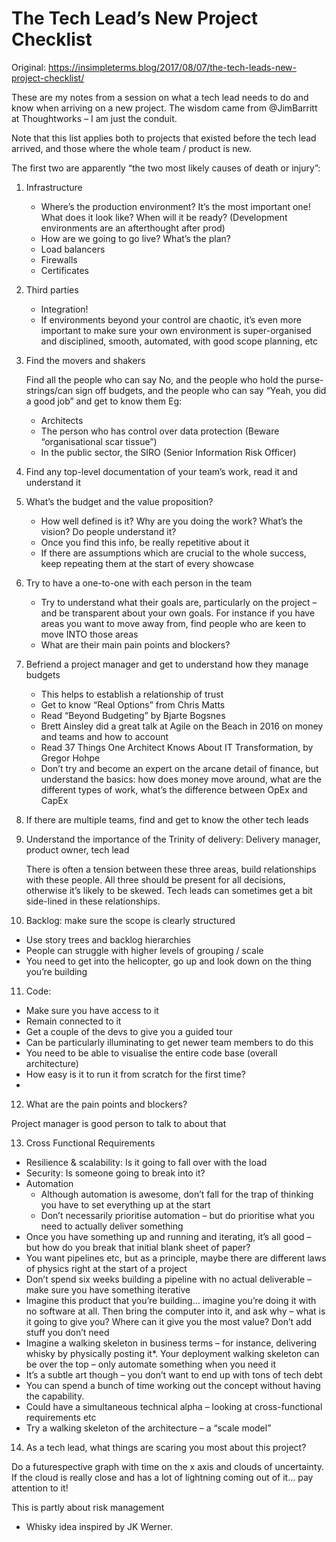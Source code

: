 # The Tech Lead’s New Project Checklist

Original: https://insimpleterms.blog/2017/08/07/the-tech-leads-new-project-checklist/

These are my notes from a session on what a tech lead needs to do and know when arriving on a new project. The wisdom came from @JimBarritt at Thoughtworks – I am just the conduit.

Note that this list applies both to projects that existed before the tech lead arrived, and those where the whole team / product is new.

The first two are apparently “the two most likely causes of death or injury”:

1) Infrastructure

   - Where’s the production environment? It’s the most important one! What does it look like? When will it be ready? (Development environments are an afterthought after prod)
   - How are we going to go live? What’s the plan?
   - Load balancers
   - Firewalls
   - Certificates
   
2) Third parties

   - Integration!
   - If environments beyond your control are chaotic, it’s even more important to make sure your own environment is super-organised and disciplined, smooth, automated, with good scope planning, etc
   
3) Find the movers and shakers

   Find all the people who can say No, and the people who hold the purse-strings/can sign off budgets, and the people who can say “Yeah, you did a good job” and get to know them
   Eg: 

   - Architects
   - The person who has control over data protection (Beware “organisational scar tissue”)
   - In the public sector, the SIRO (Senior Information Risk Officer)
   
4) Find any top-level documentation of your team’s work, read it and understand it

5) What’s the budget and the value proposition?

   - How well defined is it? Why are you doing the work? What’s the vision? Do people understand it?
   - Once you find this info, be really repetitive about it
   - If there are assumptions which are crucial to the whole success, keep repeating them at the start of every showcase
   
6) Try to have a one-to-one with each person in the team

   - Try to understand what their goals are, particularly on the project – and be transparent about your own goals. For instance if you have areas you want to move away from, find people who are keen to move INTO those areas
   - What are their main pain points and blockers?
  
7) Befriend a project manager and get to understand how they manage budgets

   - This helps to establish a relationship of trust
   - Get to know “Real Options” from Chris Matts
   - Read “Beyond Budgeting” by Bjarte Bogsnes
   - Brett Ainsley did a great talk at Agile on the Beach in 2016 on money and teams and how to account
   - Read 37 Things One Architect Knows About IT Transformation, by Gregor Hohpe
   - Don’t try and become an expert on the arcane detail of finance, but understand the basics: how does money move around, what are the different types of work, what’s the difference between OpEx and CapEx
   
8) If there are multiple teams, find and get to know the other tech leads

9) Understand the importance of the Trinity of delivery: Delivery manager, product owner, tech lead

   There is often a tension between these three areas, build relationships with these people.
   All three should be present for all decisions, otherwise it’s likely to be skewed.
   Tech leads can sometimes get a bit side-lined in these relationships.

10) Backlog: make sure the scope is clearly structured

   - Use story trees and backlog hierarchies
   - People can struggle with higher levels of grouping / scale
   - You need to get into the helicopter, go up and look down on the thing you’re building
   
11) Code:

   - Make sure you have access to it
   - Remain connected to it
   - Get a couple of the devs to give you a guided tour
   - Can be particularly illuminating to get newer team members to do this
   - You need to be able to visualise the entire code base (overall architecture)
   - How easy is it to run it from scratch for the first time?
   - 
12) What are the pain points and blockers?

Project manager is good person to talk to about that

13) Cross Functional Requirements

   - Resilience & scalability: Is it going to fall over with the load
   - Security: Is someone going to break into it?
   - Automation
     - Although automation is awesome, don’t fall for the trap of thinking you have to set everything up at the start
     - Don’t necessarily prioritise automation – but do prioritise what you need to actually deliver something
   - Once you have something up and running and iterating, it’s all good – but how do you break that initial blank sheet of paper?
   - You want pipelines etc, but as a principle, maybe there are different laws of physics right at the start of a project
   - Don’t spend six weeks building a pipeline with no actual deliverable – make sure you have something iterative
   - Imagine this product that you’re building… imagine you’re doing it with no software at all. Then bring the computer into it, and ask why – what is it going to give you? Where can it give you the most value? Don’t add stuff you don’t need
   - Imagine a walking skeleton in business terms – for instance, delivering whisky by physically posting it*. Your deployment walking skeleton can be over the top – only automate something when you need it
   - It’s a subtle art though – you don’t want to end up with tons of tech debt
   - You can spend a bunch of time working out the concept without having the capability.
   - Could have a simultaneous technical alpha – looking at cross-functional requirements etc
   - Try a walking skeleton of the architecture – a “scale model”

14) As a tech lead, what things are scaring you most about this project?

Do a futurespective graph with time on the x axis and clouds of uncertainty. If the cloud is really close and has a lot of lightning coming out of it… pay attention to it!

This is partly about risk management
* Whisky idea inspired by JK Werner.
